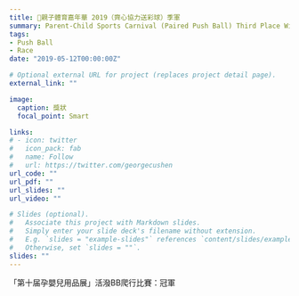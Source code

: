 ```yaml
---
title: 🥉親子體育嘉年華 2019（齊心協力送彩球）季軍
summary: Parent-Child Sports Carnival (Paired Push Ball) Third Place Winner
tags:
- Push Ball
- Race
date: "2019-05-12T00:00:00Z"

# Optional external URL for project (replaces project detail page).
external_link: ""

image:
  caption: 獎狀
  focal_point: Smart

links:
# - icon: twitter
#   icon_pack: fab
#   name: Follow
#   url: https://twitter.com/georgecushen
url_code: ""
url_pdf: ""
url_slides: ""
url_video: ""

# Slides (optional).
#   Associate this project with Markdown slides.
#   Simply enter your slide deck's filename without extension.
#   E.g. `slides = "example-slides"` references `content/slides/example-slides.md`.
#   Otherwise, set `slides = ""`.
slides: ""
---
```


「第十届孕嬰兒用品展」活潑BB爬行比賽：冠軍
